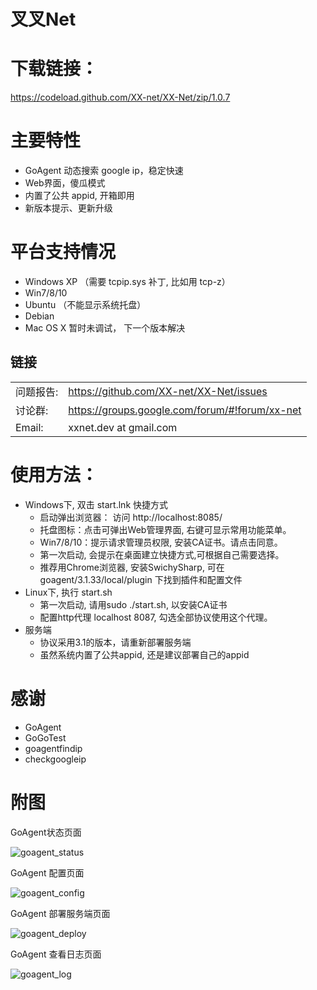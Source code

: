 叉叉Net
========



下载链接：
==========
https://codeload.github.com/XX-net/XX-Net/zip/1.0.7




主要特性
========

* GoAgent 动态搜索 google ip，稳定快速
* Web界面，傻瓜模式
* 内置了公共 appid, 开箱即用
* 新版本提示、更新升级

平台支持情况
================
* Windows XP （需要 tcpip.sys 补丁, 比如用 tcp-z）
* Win7/8/10
* Ubuntu （不能显示系统托盘）
* Debian
* Mac OS X 暂时未调试， 下一个版本解决

## 链接
|   |   |
| --------   | :----  |
|问题报告:  |https://github.com/XX-net/XX-Net/issues|
|讨论群:  |https://groups.google.com/forum/#!forum/xx-net|
|Email:   |xxnet.dev at gmail.com|

使用方法：
========
* Windows下, 双击 start.lnk 快捷方式
  - 启动弹出浏览器： 访问 http://localhost:8085/
  - 托盘图标：点击可弹出Web管理界面, 右键可显示常用功能菜单。
  - Win7/8/10：提示请求管理员权限, 安装CA证书。请点击同意。
  - 第一次启动, 会提示在桌面建立快捷方式,可根据自己需要选择。
  - 推荐用Chrome浏览器, 安装SwichySharp, 可在goagent/3.1.33/local/plugin 下找到插件和配置文件
* Linux下, 执行 start.sh
  - 第一次启动, 请用sudo ./start.sh, 以安装CA证书
  - 配置http代理 localhost 8087, 勾选全部协议使用这个代理。
* 服务端
  - 协议采用3.1的版本，请重新部署服务端
  - 虽然系统内置了公共appid, 还是建议部署自己的appid

感谢
=========
* GoAgent
* GoGoTest
* goagentfindip
* checkgoogleip





附图
======

GoAgent状态页面

![goagent_status](https://cloud.githubusercontent.com/assets/10395528/5849287/f71c62fc-a1b9-11e4-9ae0-b33fc78ed5fd.png)

GoAgent 配置页面

![goagent_config](https://cloud.githubusercontent.com/assets/10395528/5849285/f68ac84c-a1b9-11e4-808a-5ec78f2fd3af.png)

GoAgent 部署服务端页面

![goagent_deploy](https://cloud.githubusercontent.com/assets/10395528/5849286/f6e81dda-a1b9-11e4-94f8-2b9d2492bd39.png)

GoAgent 查看日志页面

![goagent_log](https://cloud.githubusercontent.com/assets/10395528/5849288/f72138cc-a1b9-11e4-94df-d0b7ab160f0c.png)
